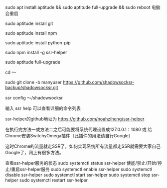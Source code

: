 sudo apt install aptitude && sudo aptitude full-upgrade && sudo reboot
电脑会重启

sudo aptitude install git

sudo aptitude install npm

sudo aptitude install python-pip

sudo npm install -g ssr-helper

sudo aptitude full-upgrade

cd ～

sudo git clone -b manyuser https://github.com/shadowsocksr-backup/shadowsocksr.git

ssr config ～/shadowsocksr

输入 ssr help 可以查看详细的命令列表

ssr-helper的github地址为 https://github.com/noahziheng/ssr-helper



在执行完方法一或方法二之后可能要将系统代理设置成127.0.0.1：1080 或 给Chrome安装SwitchyOmega插件（此插件的用法请自行Google）

这时Chrome的流量就走SSR了，如何实现系统所有流量都走SSR就需要大家自己Google了，网上有很多方法。

查看ssr-helper服务的状态
sudo systemctl status ssr-helper
使能/禁止/开始/停止/重启ssr-helper服务
sudo systemctl enable ssr-helper
sudo systemctl disable ssr-helper
sudo systemctl start ssr-helper
sudo systemctl stop ssr-helper
sudo systemctl restart ssr-helper
